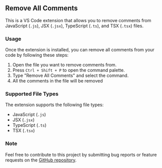 ## Remove All Comments

This is a VS Code extension that allows you to remove comments from JavaScript (`.js`), JSX (`.jsx`), TypeScript (`.ts`), and TSX (`.tsx`) files.

### Usage

Once the extension is installed, you can remove all comments from your code by following these steps:

1. Open the file you want to remove comments from.
2. Press `Ctrl + Shift + P` to open the command palette.
3. Type "Remove All Comments" and select the command.
4. All the comments in the file will be removed

### Supported File Types

The extension supports the following file types:

- JavaScript (`.js`)
- JSX (`.jsx`)
- TypeScript (`.ts`)
- TSX (`.tsx`)

### Note

Feel free to contribute to this project by submitting bug reports or feature requests on the [GitHub repository](https://github.com/codeCola-c/Remove-All-Comments-JavaScript-VSCode.git).